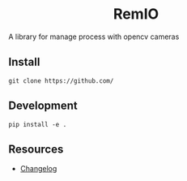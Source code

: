 <div align="center"><h1> RemIO </h1></div>

A library for manage process with opencv cameras

## Install

```
git clone https://github.com/

```

## Development
```
pip install -e .
```


Resources
---------
- [Changelog](./CHANGELOG.md)